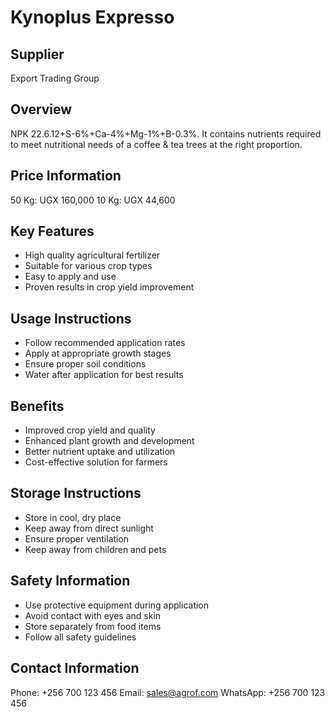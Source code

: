 # Kynoplus Expresso

## Supplier
Export Trading Group

## Overview
NPK 22.6.12+S-6%+Ca-4%+Mg-1%+B-0.3%. It contains nutrients required to meet nutritional needs of a coffee & tea trees at the right proportion.

## Price Information
50 Kg: UGX 160,000
10 Kg: UGX 44,600

## Key Features
- High quality agricultural fertilizer
- Suitable for various crop types
- Easy to apply and use
- Proven results in crop yield improvement

## Usage Instructions
- Follow recommended application rates
- Apply at appropriate growth stages
- Ensure proper soil conditions
- Water after application for best results

## Benefits
- Improved crop yield and quality
- Enhanced plant growth and development
- Better nutrient uptake and utilization
- Cost-effective solution for farmers

## Storage Instructions
- Store in cool, dry place
- Keep away from direct sunlight
- Ensure proper ventilation
- Keep away from children and pets

## Safety Information
- Use protective equipment during application
- Avoid contact with eyes and skin
- Store separately from food items
- Follow all safety guidelines

## Contact Information
Phone: +256 700 123 456
Email: sales@agrof.com
WhatsApp: +256 700 123 456
